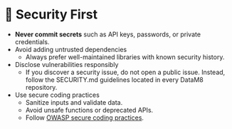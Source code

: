 # 🔐 Security First

- **Never commit secrets** such as API keys, passwords, or private credentials.
- Avoid adding untrusted dependencies
  - Always prefer well-maintained libraries with known security history.
- Disclose vulnerabilities responsibly
  - If you discover a security issue, do not open a public issue. Instead, follow the SECURITY.md guidelines located in every DataM8 repository.
- Use secure coding practices
  - Sanitize inputs and validate data.
  - Avoid unsafe functions or deprecated APIs.
  - Follow [OWASP secure coding practices](https://owasp.org/www-project-secure-coding-practices-quick-reference-guide/).
